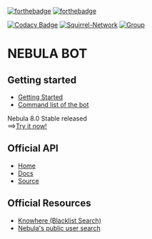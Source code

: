 [![forthebadge](https://forthebadge.com/images/badges/made-with-python.svg)](https://www.python.org/) [![forthebadge](https://forthebadge.com/images/badges/open-source.svg)](https://en.wikipedia.org/wiki/Open_source)

[![Codacy Badge](https://app.codacy.com/project/badge/Grade/5c5d758521f6442f83c11af5f063cbfc)](https://www.codacy.com/gh/Squirrel-Network/nebula8/dashboard?utm_source=github.com&amp;utm_medium=referral&amp;utm_content=Squirrel-Network/nebula8&amp;utm_campaign=Badge_Grade) [![Squirrel-Network](https://circleci.com/gh/Squirrel-Network/nebula.svg?style=shield)](https://app.circleci.com/pipelines/github/Squirrel-Network/nebula8) [![Group](https://img.shields.io/badge/Group-SquirrelNetwork-blue)](https://t.me/squirrelnetwork)
# NEBULA BOT

## Getting started

- <a href="https://github.com/Squirrel-Network/nebula8/wiki/Getting-Started">Getting Started</a>
- <a href="https://github.com/Squirrel-Network/nebula8/wiki/Command-List">Command list of the bot</a>

Nebula 8.0 Stable released
<br>
==><a href="https://t.me/thenebulabot">Try it now!</a>


## Official API
- <a href="https://api.nebula.squirrel-network.online">Home</a>
- <a href="https://api.nebula.squirrel-network.online/apidocs/">Docs</a>
- <a href="https://github.com/Squirrel-Network/api_nebula">Source</a>

## Official Resources
- <a href="https://squirrel-network.online/knowhere/">Knowhere (Blacklist Search)</a>
- <a href="https://api.nebula.squirrel-network.online/users">Nebula's public user search </a>
